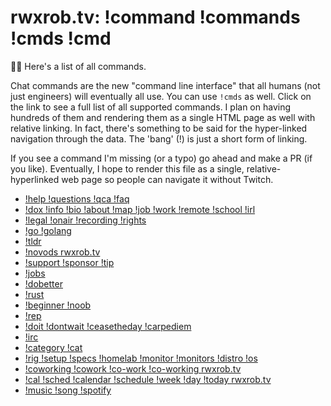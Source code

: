 # rwxrob.tv: !command !commands !cmds !cmd

🤔💭 Here's a list of all commands.

Chat commands are the new "command line interface" that all humans (not just engineers) will eventually all use. You can use `!cmds` as well. Click on the link to see a full list of all supported commands. I plan on having hundreds of them and rendering them as a single HTML page as well with relative linking. In fact, there's something to be said for the hyper-linked navigation through the data. The 'bang' (!) is just a short form of linking.

If you see a command I'm missing (or a typo) go ahead and make a PR (if you like). Eventually, I hope to render this file as a single, relative-hyperlinked web page so people can navigate it without Twitch.

* [!help !questions !qca !faq](../1951)
* [!dox !info !bio !about !map !job !work !remote !school !irl](../1961)
* [!legal !onair !recording !rights](../1940)
* [!go !golang](../1936)
* [!tldr](../1920)
* [!novods rwxrob.tv](../1914)
* [!support !sponsor !tip](../1942)
* [!jobs](../1943)
* [!dobetter](../1944)
* [!rust](../1945)
* [!beginner !noob](../1946)
* [!rep](../1949)
* [!doit !dontwait !ceasetheday !carpediem](../1952)
* [!irc](../1953)
* [!category !cat](../1954)
* [!rig !setup !specs !homelab !monitor !monitors !distro !os](../976)
* [!coworking !cowork !co-work !co-working rwxrob.tv](../1958)
* [!cal !sched !calendar !schedule !week !day !today rwxrob.tv](../1959)
* [!music !song !spotify](../1960)
